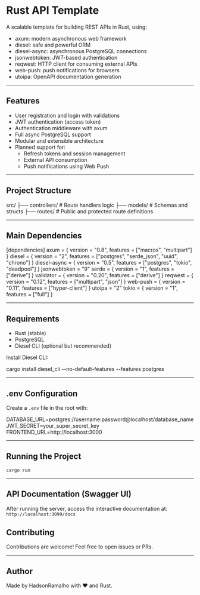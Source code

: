 # Rust API Template

A scalable template for building REST APIs in Rust, using:

- axum: modern asynchronous web framework
- diesel: safe and powerful ORM
- diesel-async: asynchronous PostgreSQL connections
- jsonwebtoken: JWT-based authentication
- reqwest: HTTP client for consuming external APIs
- web-push: push notifications for browsers
- utoipa: OpenAPI documentation generation

---

## Features

- User registration and login with validations
- JWT authentication (access token)
- Authentication middleware with axum
- Full async PostgreSQL support
- Modular and extensible architecture
- Planned support for:
  - Refresh tokens and session management
  - External API consumption
  - Push notifications using Web Push

---

## Project Structure

src/
├── controllers/      # Route handlers logic
├── models/           # Schemas and structs
├── routes/           # Public and protected route definitions

---

## Main Dependencies

[dependencies]
axum = { version = "0.8", features = ["macros", "multipart"] }
diesel = { version = "2", features = ["postgres", "serde_json", "uuid", "chrono"] }
diesel-async = { version = "0.5", features = ["postgres", "tokio", "deadpool"] }
jsonwebtoken = "9"
serde = { version = "1", features = ["derive"] }
validator = { version = "0.20", features = ["derive"] }
reqwest = { version = "0.12", features = ["multipart", "json"] }
web-push = { version = "0.11", features = ["hyper-client"] }
utoipa = "2"
tokio = { version = "1", features = ["full"] }

---

## Requirements

- Rust (stable)
- PostgreSQL
- Diesel CLI (optional but recommended)

Install Diesel CLI:

cargo install diesel_cli --no-default-features --features postgres

---

## .env Configuration

Create a `.env` file in the root with:

DATABASE_URL=postgres://username:password@localhost/database_name
JWT_SECRET=your_super_secret_key
FRONTEND_URL=http://localhost:3000

---

## Running the Project

`cargo run`

---

## API Documentation (Swagger UI)

After running the server, access the interactive documentation at:
`http://localhost:3099/docs`

## Contributing

Contributions are welcome! Feel free to open issues or PRs.

---

## Author

Made by HadsonRamalho with ❤️ and Rust.
